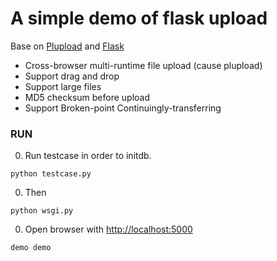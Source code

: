 A simple demo of flask upload
===
Base on [Plupload](https://github.com/moxiecode/plupload) and [Flask](https://github.com/pallets/flask)

+ Cross-browser multi-runtime file upload (cause plupload)
+ Support drag and drop
+ Support large files
+ MD5 checksum before upload
+ Support Broken-point Continuingly-transferring

### RUN
0. Run testcase in order to initdb.

  `python testcase.py`

0. Then

  `python wsgi.py`

0. Open browser with <http://localhost:5000>

  `demo demo`
